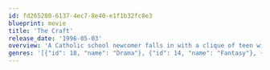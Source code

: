 ```yaml
---
id: fd265280-6137-4ec7-8e40-e1f1b32fc8e3
blueprint: movie
title: 'The Craft'
release_date: '1996-05-03'
overview: 'A Catholic school newcomer falls in with a clique of teen witches who wield their powers against all who dare to cross them -- be they teachers, rivals or meddlesome parents.'
genres: '[{"id": 18, "name": "Drama"}, {"id": 14, "name": "Fantasy"}, {"id": 27, "name": "Horror"}, {"id": 53, "name": "Thriller"}]'
---
```

